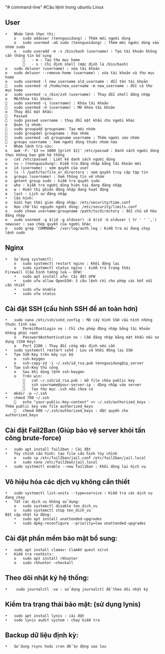 "# command-line" 
#Câu lệnh trong ubuntu Linux
## User
    •	Nhóm lệnh thực thi:
        o	sudo adduser (tennguoidung) : Thêm mới người dùng
        o	sudo usermod -aG sudo (tennguoidung) : Thêm mới người dùng vào nhóm sudo
        o	sudo useradd -m -s /bin/bash (username) : Tạo tài khoản không cần thông tin bổ sung
            	- m : Tạo thư mục home
            	- s : Chỉ định shell (mặc định là /bin/bash)
    o	sudo deluser (username) : xóa tài khoản
    o	sudo deluser --remove-home (username) : xóa tài khoản và thư mục home
    o	sudo usermod -l new_username old_username : đổi tên tài khoản
    	sudo usermod -d /home/new_username -m new_username : đổi cả thư mục home
    o	sudo usermod -s /bin/zsh (username) : Thay đổi shell đăng nhập
    o	Mở/Khóa tài khoản: 
    	sudo usermod -L (username) : Khóa tài khoản
    	sudo usermod -U (username) : Mở khóa tài khoản
    o	Thay đổi mật khẩu:
    	Passwd
    	sudo passwd username : thay đổi mật khẩu cho người khác
    o	Quản lý nhóm: 
    	sudo groupadd groupname: Tạo mới nhóm
    	sudo groupdel groupname : Xóa nhóm
    	sudo usermod -aG groupname username : Thêm người vào nhóm
    	groups username : Xem người dùng thuộc nhóm nào
    •	Nhóm lệnh tra cứu:
    o	awk -F: '$3 >= 1000 {print $1}' /etc/passwd : Danh sách người dùng thực không bao gồm hệ thống 
    o	cat /etc/passwd : Liệt kê danh sách người dùng
    o	su – (tennguoidung): Kiểm tra đăng nhập bằng tài khoản mới
    o	id (username) : xem quyền của user
    o	ls -l /path/to/file_or_directory : xem quyền truy cập tập tin 
    o	groups (username) : Xem thông tin về nhóm
    o	getent group sudo : kiểm tra quyền sudo
    o	who : kiểm tra người dùng hiện tại đang đăng nhập
    o	w : Hiển thị phiên đăng nhập đang hoạt động
    o	last : Lịch sử đăng nhập
    •	Cấu hình:
    o	Giới hạn thời gian đăng nhập: /etc/security/time.conf
    o	Hạn chế tài nguyên người dùng: /etc/security/limits.conf
    o	sudo chown username:groupname /path/to/directory : đổi chủ sỡ hữu đăng nhập
    o	sudo usermod -g $(id -g olduser) -G $(id -G olduser | tr ' ' ',') newuser : sao chép quyền của người khác
    o	sudo grep 'COMMAND=' /var/log/auth.log : Kiểm tra ai đang chạy lệnh sudo
## Nginx
    •	Sử dụng systemctl:
        o	sudo systemctl restart nginx : Khởi động lại 
        o	sudo systemctl status nginx : kiểm tra trạng thái
    Firewall (Cấu hình tường lửa – UFW)
        •	sudo apt install ufw: Cài đặt UFW
        •	sudo ufw allow OpenSSH: 3 câu lệnh chỉ cho phép các kết nối cần thiết
        •	sudo ufw enable
        •	sudo ufw status

## Cài đặt SSH (cấu hình SSH để an toàn hơn)
    •	sudo nano /etc/ssh/sshd_config : Mở cấy hình SSH cấu hình những thuộc tính sau 
        o	PermitRootLogin no : Chỉ cho phép đăng nhập bằng tài khoản không phải root
        o	PasswordAuthentication no : Cấm đăng nhập bằng mật khẩu nếu sử dụng (SSH Key)
        o	Port 2200 : Thay đổi cổng mặc định nếu cần
    •	sudo systemctl restart sshd : Lưu và khởi động lại SSH
    •	Tạo SSH Key trên máy cục bộ
        o	ssh-keygen
        o	ssh-copy-id -i ~/.ssh/id_rsa.pub tennguoidung@ip_server
    •	Tạo ssh-Key thủ công
        o	Sau khi dùng lệnh ssh-keygen
        o	Trên win:
            	cat ~/.ssh/id_rsa.pub : mở file chứa public key 
            	ssh username@your-server-ip : đăng nhập vào server
            	Tạo thư mục .ssh nếu chưa có
    •	mkdir -p ~/.ssh
    •	chmod 700 ~/.ssh
        	echo "your-public-key-content" >> ~/.ssh/authorized_keys : Thêm public key vào file authorized_keys
        	chmod 600 ~/.ssh/authorized_keys : đặt quyền cho authorized_keys

## Cài đặt Fail2Ban (Giúp bảo vệ server khỏi tấn công brute-force)
    •	sudo apt install fail2ban : Cài đặt
    •	Tùy chỉnh cấu hình: tạo file cấu hình tùy chỉnh
        o	sudo cp /etc/fail2ban/jail.conf /etc/fail2ban/jail.local
        o	sudo nano /etc/fail2ban/jail.local
    •	sudo systemctl enable --now fail2ban : Khởi động lại dịch vụ

## Vô hiệu hóa các dịch vụ không cần thiết
    •	sudo systemctl list-units --type=service : Kiểm tra các dịch vụ đang chạy
    •	Tắt các dịch vụ không sử dụng: 
        o	sudo systemctl disable ten_dich_vu
        o	sudo systemctl stop ten_dich_vu
    Bật cập nhật tự động: 
        •	sudo apt install unattended-upgrades
        •	sudo dpkg-reconfigure --priority=low unattended-upgrades

## Cài đặt phần mềm bảo mật bổ sung:
    •	sudo apt install clamav: ClamAV quest virut
    •	Kiểm tra rootkits: 
        o	sudo apt install rkhunter
        o	sudo rkhunter –checkall

## Theo dõi nhật ký hệ thống: 
    •	 sudo journalctl -xe : sử dụng journalctl để theo dõi nhật ký

## Kiểm tra trạng thái bảo mật: (sử dụng lynis)
    •	sudo apt install lynis : cài đặt
    •	sudo lynis audit system : chạy kiểm tra

## Backup dữ liệu định kỳ:
    •	Sử dụng rsync hoặc cron để tự động sao lưu



